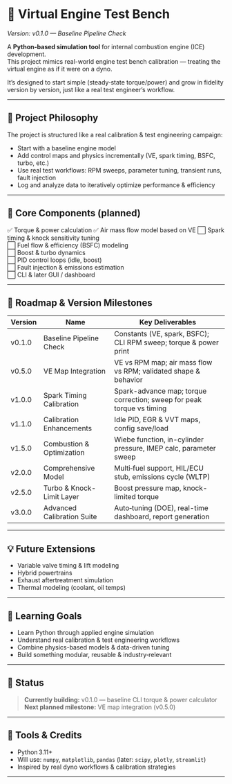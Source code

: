 # 🧪 Virtual Engine Test Bench
*Version: v0.1.0 — Baseline Pipeline Check*

A **Python-based simulation tool** for internal combustion engine (ICE) development.  
This project mimics real-world engine test bench calibration — treating the virtual engine as if it were on a dyno.

It’s designed to start simple (steady‑state torque/power) and grow in fidelity version by version, just like a real test engineer’s workflow.

---

## 🎯 Project Philosophy
The project is structured like a real calibration & test engineering campaign:
- Start with a baseline engine model
- Add control maps and physics incrementally (VE, spark timing, BSFC, turbo, etc.)
- Use real test workflows: RPM sweeps, parameter tuning, transient runs, fault injection
- Log and analyze data to iteratively optimize performance & efficiency

---

## 🧱 Core Components (planned)
✅ Torque & power calculation 
✅ Air mass flow model based on VE 
⬜ Spark timing & knock sensitivity tuning  
⬜ Fuel flow & efficiency (BSFC) modeling  
⬜ Boost & turbo dynamics  
⬜ PID control loops (idle, boost)  
⬜ Fault injection & emissions estimation  
⬜ CLI & later GUI / dashboard

---

## 🚦 Roadmap & Version Milestones

| Version | Name                             | Key Deliverables |
|--------|----------------------------------|------------------|
| v0.1.0 | Baseline Pipeline Check          | Constants (VE, spark, BSFC); CLI RPM sweep; torque & power print |
| v0.5.0 | VE Map Integration               | VE vs RPM map; air mass flow vs RPM; validated shape & behavior |
| v1.0.0 | Spark Timing Calibration         | Spark-advance map; torque correction; sweep for peak torque vs timing |
| v1.1.0 | Calibration Enhancements         | Idle PID, EGR & VVT maps, config save/load |
| v1.5.0 | Combustion & Optimization        | Wiebe function, in-cylinder pressure, IMEP calc, parameter sweep |
| v2.0.0 | Comprehensive Model              | Multi‑fuel support, HIL/ECU stub, emissions cycle (WLTP) |
| v2.5.0 | Turbo & Knock-Limit Layer        | Boost pressure map, knock-limited torque |
| v3.0.0 | Advanced Calibration Suite       | Auto‑tuning (DOE), real-time dashboard, report generation |

---

## 💡 Future Extensions
- Variable valve timing & lift modeling
- Hybrid powertrains
- Exhaust aftertreatment simulation
- Thermal modeling (coolant, oil temps)

---

## 🧠 Learning Goals
- Learn Python through applied engine simulation
- Understand real calibration & test engineering workflows
- Combine physics-based models & data-driven tuning
- Build something modular, reusable & industry‑relevant

---

## 📌 Status
> **Currently building:** v0.1.0 — baseline CLI torque & power calculator  
> **Next planned milestone:** VE map integration (v0.5.0)

---

## 📎 Tools & Credits
- Python 3.11+
- Will use: `numpy`, `matplotlib`, `pandas` (later: `scipy`, `plotly`, `streamlit`)
- Inspired by real dyno workflows & calibration strategies

---
